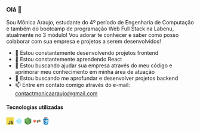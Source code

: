 

### Olá 👋
Sou Mônica Araujo, estudante do 4º período de Engenharia de Computação e também do bootcamp de programação Web Full Stack na Labenu, atualmente no 3 módulo! Vou adorar te conhecer e saber como posso colaborar com sua empresa e projetos a serem desenvolvidos! 



- 🔭 Estou constantemente desenvolvendo projetos frontend
- 🌱 Estou constantemente aprendendo React
- 🤝 Estou buscando ajudar sua empresa através do meu código e aprimorar meu conhecimento em minha área de atuação
- 🤔 Estou buscando me aprofundar e desenvolver projetos backend 
- 📫 Entre em contato comigo através do e-mail: contactmonicaaraujo@gmail.com



#### Tecnologias utilizadas
<code><img height="20" src="https://raw.githubusercontent.com/github/explore/80688e429a7d4ef2fca1e82350fe8e3517d3494d/topics/javascript/javascript.png"></code>
<code><img height="20" src="https://raw.githubusercontent.com/github/explore/80688e429a7d4ef2fca1e82350fe8e3517d3494d/topics/react/react.png"></code>
<code><img height="20" src="https://raw.githubusercontent.com/github/explore/80688e429a7d4ef2fca1e82350fe8e3517d3494d/topics/nodejs/nodejs.png"></code>
<code><img height="20" src="https://raw.githubusercontent.com/github/explore/80688e429a7d4ef2fca1e82350fe8e3517d3494d/topics/git/git.png"></code> 
<code><img height="20" src="https://raw.githubusercontent.com/github/explore/80688e429a7d4ef2fca1e82350fe8e3517d3494d/topics/css/css.png"></code> 



<!--
**monica-araujo/monica-araujo** is a ✨ _special_ ✨ repository because its `README.md` (this file) appears on your GitHub profile.

Here are some ideas to get you started:

- 🔭 I’m currently working on ...
- 🌱 I’m currently learning ...
- 👯 I’m looking to collaborate on ...
- 🤔 I’m looking for help with ...
- 💬 Ask me about ...
- 📫 How to reach me: ...
- 😄 Pronouns: ...
- ⚡ Fun fact: ...
-->
